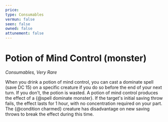 ```yaml
---
price: 
type: Consumables
vermun: false
seen: false
owned: false
attunement: false
---
```

# Potion of Mind Control (monster)

*Consumables, Very Rare*

When you drink a potion of mind control, you can cast a dominate spell (save DC 15) on a specific creature if you do so before the end of your next turn. If you don't, the potion is wasted. A potion of mind control produces the effect of a {@spell dominate monster}. If the target's initial saving throw fails, the effect lasts for 1 hour, with no concentration required on your part. The {@condition charmed} creature has disadvantage on new saving throws to break the effect during this time.
